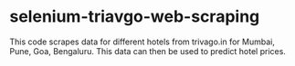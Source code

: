 # selenium-triavgo-web-scraping
This code scrapes data for different hotels from trivago.in for Mumbai, Pune, Goa, Bengaluru. This data can then be used to predict hotel prices.
